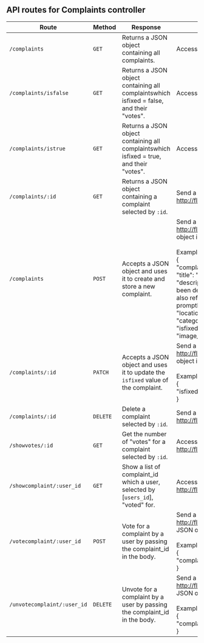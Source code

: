 ## API routes for Complaints controller

| Route             | Method | Response                                                           | Usage                                                                        |
| ----------------- | ------ | ------------------------------------------------------------------ | ---------------------------------------------------------------------------- |
| `/complaints`     | `GET`  | Returns a JSON object containing all complaints.                   | Access http://florincountycouncil.onrender.com/complaints                    |
| `/complaints/isfalse`     | `GET`  | Returns a JSON object containing all complaintswhich isfixed = false, and their "votes".                   | Access http://florincountycouncil.onrender.com/complaints/isfalse                    |
| `/complaints/istrue`     | `GET`  | Returns a JSON object containing all complaintswhich isfixed = true, and their "votes".                   | Access http://florincountycouncil.onrender.com/complaints/istrue                    |
| `/complaints/:id` | `GET`  | Returns a JSON object containing a complaint selected by `:id`. | Send a GET request to http://florincountycouncil.onrender.com/complaints/:id |
| `/complaints` | `POST` | Accepts a JSON object and uses it to create and store a new complaint. | Send a POST request to http://florincountycouncil.onrender.com/complaints with a JSON object in the body of the request.<br/><br/>Example:<br/>{<br/>"complainant_id": 2,<br/>"title": "Graffiti on Public Building",<br/>"description": "The side wall of the public library on Elm Street has been defaced with graffiti. This vandalism is not only an eyesore but also reflects poorly on the community. It should be cleaned up promptly.",<br/>"location": "Elm Street Public Library",<br/>"category": "Vandalism",<br/>"isfixed": false,<br/>"image_url": "https://example.com/graffiti.jpg"<br/>}|
| `/complaints/:id` | `PATCH` | Accepts a JSON object and uses it to update the `isfixed` value of the complaint. | Send a PATCH request to http://florincountycouncil.onrender.com/complaints/:id with a JSON object in the body of the request. <br/><br/>Example:<br/>{<br/>"isfixed": true,<br/>} |
| `/complaints/:id` | `DELETE`| Delete a complaint selected by `:id`. | Send a DELETE request to http://florincountycouncil.onrender.com/complaints/:id |
| `/showvotes/:id` | `GET`| Get the number of "votes" for a complaint selected by `:id`. | Access http://florincountycouncil.onrender.com/complaints/showvotes/:id  |
| `/showcomplaint/:user_id` | `GET`| Show a list of complaint_id which a user, selected by [`users_id`], "voted" for. | Access http://florincountycouncil.onrender.com/complaints/showcomplaint/:id |
| `/votecomplaint/:user_id` | `POST`| Vote for a complaint by a user by passing the complaint_id in the body. | Send a POST request to http://florincountycouncil.onrender.com/votecomplaint/:id with a JSON object in the body of the request. <br/><br/>Example:<br/>{<br/>"complaint_id": 1,<br/>}|
| `/unvotecomplaint/:user_id` | `DELETE`| Unvote for a complaint by a user by passing the complaint_id in the body. | Send a DELETE request to http://florincountycouncil.onrender.com/unvotecomplaint/:id with a JSON object in the body of the request. <br/><br/>Example:<br/>{<br/>"complaint_id": 1,<br/>}|

